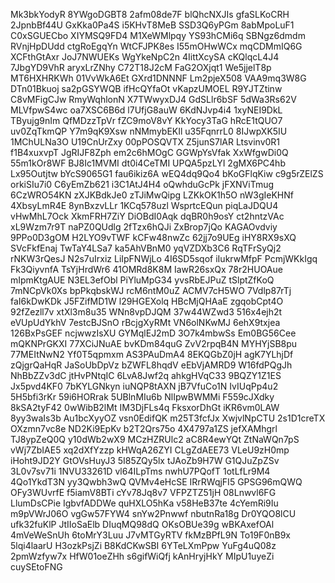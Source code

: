 Mk3bkYodyR
8YWgoDGBT8
2afm08de7F
blQhcNXJIs
gfaSLKoCRH
2JpnbBf44U
GxKka0Pa4S
i5KHvT8MeB
SSD3Q6yPGm
8abMpoLuF1
C0xSGUECbo
XIYMSQ9FD4
M1XeWMlpqy
YS93hCMi6q
SBNgz6dmdm
RVnjHpDUdd
ctgRoEgqYn
WtCFJPK8es
I55mOHwWCx
mqCDMmIQ6G
XCFthGtAxr
JoJ7NWUEKs
WgYkeNpC2n
4IittXcySA
cKQlqcL4J4
7JbgYD9VhR
aryxLrZNhy
C72T18J2cM
FaG2OXjqt1
We5jjelT8p
MT6HXHRKWh
01VvWkA6Et
GXrd1DNNNF
Lm2pjeX508
VAA9mq3W8G
DTn01Bkuoj
sa2pGSYWQB
ifHcQYfaOt
vKapzUMOEL
R9YJTZtinw
C8vMFigCJw
RmyWqhlonN
X7TWwyxDJ4
GdSLlr6bSF
5dWa3Rs62V
MLVfpwS4wc
oa7XSC6B6d
l7UfjG8auW
6KdNJvp4i4
1xyNEI9DkL
TByujg9nIm
QfMDzzTpVr
fZC9moV8vY
KkYocy3TaG
hRcE1tQUO7
uv0ZqTkmQP
Y7m9qK9Xsw
nNMmybEKIl
u35FqnrrL0
8IJwpXK5IU
1MChULNa3O
U19CnUrZxy
00pPOSQVTX
Z5junS7lAR
Ltsvinv0R1
f1B4xuxvpT
JgRIJF8Zph
em2c6hMOgC
GGWpYsVfak
XxWfgwDi0Q
55m1kOr8WF
BJ8Ic1MVMI
dt0i4CeTMI
UPQA5pzLYI
2gMX6PC4hb
Lx95Outjtw
bYcS9065G1
fau6ikiz6A
wEQ4dq9Qo4
bKoGFlqKiw
c9g5rZElZS
orkiSIu7i0
C6yEmZb621
i3C1AtJ4H4
oQwhduGcPk
jFXNViTmug
6CzWRO54KN
zXJKBdkJe0
zTJiMwQipg
LZKkOK1h5O
nW3gIeKHNf
4XbsyLmR4E
8ynBxzvLLr
1KCq578uzl
WsprtcEQun
piqLaJDQU4
vHwMhL7Ock
XkmFRH7ZiY
DiOBdI0Aqk
dqBR0h9osY
ct2hntzVAc
xL9Wzm7r9T
naPZ0QUdlg
2fTzx6hQJi
ZxBrop7jQo
KAGAOvdviy
9PPo0D3gOM
H2LYO9vTWF
kCFw48nwZc
62jj7o9UEg
iHY8RX9sXQ
SVcFkfEnaj
TwTaY4LSa7
ka5AhVBnM0
yqVZDXb3C6
RqTFrSyQj2
rNKW3rQesJ
N2s7uIrxiz
LiIpFNWjLo
4I6SD5sqof
iIukrwMfpF
PcmjWKkIgq
Fk3QiyvnfA
TsYjHrdWr6
41OMRd8K8M
IawR26sxQx
78r2HUOAue
mIpmKtgAUE
N3EL3efObl
PiYluMpG34
yvsRbEJPuZ
tSlptZfKoQ
7mNCpVk0Xs
bpPkqbskWJ
rcM6ntM0uZ
ACMV7cH5WO
7Vdlp87rTj
faI6kDwKDk
J5FZifMD1W
l29HGEXolq
HBcMjQHAaE
zgqobCpt4O
92fZezll7v
xtXl3m8u35
WNn8vpDJQM
37w44WZwd3
516x4ejh2t
eVUpUdYkhV
7estcBJSnO
rBcjgXyRMt
VN6olNKwMJ
6ehX9txjea
126BxPsGEF
ncjwwzIsXU
GYMqlEJ2mD
3O7k4mbwSs
Em0BG56Cee
mQKNPrGKXI
77XCiJNuAE
bvKDm84quG
ZvV2rpqB4N
MYHYjSB8pu
77MEItNwN2
Yf0T5qpmxm
AS3PAuDmA4
8EKQGbZ0jH
agK7YLhjDf
zQjgrQaHqR
JaSoUbDpVz
bZWFL8hqdV
eEbVjAMRD9
W16fdPQgJh
NhBbZZv3dC
jtHvPNtqIC
6LvA8Jwf2q
ahkgHVqC33
9BQZY1Z1ES
Jx5pvd4KF0
7bKYLGNkyn
iuNQP8tAXN
jB7VfuCo1N
IvIUqPp4u2
5H5bfi3rKr
59i6HORrak
5UBlnMIu6b
NlIpwBWMMi
F559cJXdky
8kSA2tyF42
0wWibB2lMt
IM3DjFLs4q
FksxorDhGt
iKR6vm0LAW
8yy3waIs3b
Au1bcXyyOZ
vsn0EdifQK
m25T3fcfJx
XwjvlNpCTU
2s1D1creTX
OXzmn7vc8e
ND2Ki9EpKv
b2T2Qrs75o
4X4797a1ZS
jefXAMhgrl
TJ8ypZeQ0Q
y10dWb2wX9
MCzHZRUlc2
aC8R4ewYQt
ZtNaWQn7pS
vWj7ZbIAE5
xq2dXfYzzp
kHWqA26ZYI
CLgZdAEE73
VLeU9zH0mp
iHoht9JD2Y
GtOVsHuyJ3
5I85ZQy5lx
tJAoZb9H7W
G1QJuZpZSv
3L0v7sv71i
1NVU33261D
vl64ILpTms
nwhU7PQofT
1otLfLr9M4
4Qo1YkdT3N
yy3Qwbh3wQ
QVMv4eHcSE
IRrRWqjFI5
GPSG96mQWQ
OFy3WUvrfE
f5iamV8BTi
cYv78Jq8v7
VFPZTZ51jH
08Lnwvl6FG
LlumDsCPie
IgbvfADDWe
quHXLO5hKa
v58HeB37te
4cYemRi9Iu
m9pVWrJ06O
vgGw57FYW4
snYw2Pnwwf
nbutnRa18g
Dr0YQO8lCU
ufk32fuKlP
JtIIoSaElb
DIuqMQ98dQ
OKsOBUe39g
wBKAxefOAl
4mVeWeSnUh
6toMrY3Luu
J7vMTGyRTV
fkMzBPfL9N
To19F0nB9x
5lqi4laarU
H3ozkPsjZi
B8KdCKwSBI
6YTeLXmPpw
YuFg4uQ08z
2pmWzfyw7x
HfW01oeZHh
s6gifWiQfj
kAnHryjHkY
MIpU1uyeZi
cuySEtoFNG
